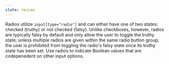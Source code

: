 ```yaml
---
state: review
---
```


Radios utilize `input[type="radio"]` and can either have one of two states: checked (truthy) or not checked (falsy). Unlike checkboxes, however, radios are typically falsy by default and only allow the user to toggle the truthy state; unless multiple radios are given within the same radio button group, the user is prohibited from toggling the radio's falsy state once its truthy state has been set. Use radios to indicate Boolean values that are codepenedent on other input options.